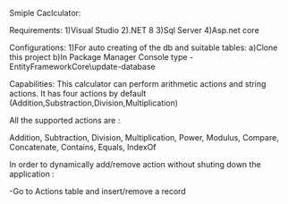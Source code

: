 Smiple Caclculator:

Requirements: 
1)Visual Studio 
2).NET 8 
3)Sql Server 
4)Asp.net core

Configurations:
1)For auto creating of the db and suitable tables:
  a)Clone this project
  b)In Package Manager Console type - EntityFrameworkCore\update-database

Capabilities: 
This calculator can perform arithmetic actions and string actions.
It has four actions by default (Addition,Substraction,Division,Multiplication)

All the supported actions are :

   Addition,
   Subtraction,
   Division,
   Multiplication,
   Power,
   Modulus,
   Compare,
   Concatenate,
   Contains,
   Equals,
   IndexOf

In order to dynamically add/remove action without shuting down the application :

-Go to Actions table and insert/remove a record

  


